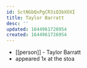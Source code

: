 ```yaml
---
id: SctNGbQxPgCR3iQ3bXOXI
title: Taylor Barratt
desc: ''
updated: 1644961726954
created: 1644961726954
---
```



- [[person]] - Taylor Barratt
- appeared 1x at the stoa
